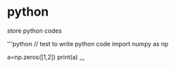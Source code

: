 # python
store python codes

'''python 
// test to write python code
import numpy as np 

a=np.zeros([1,2])
print(a)
,,,
